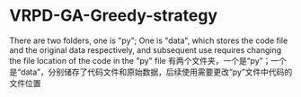 # VRPD-GA-Greedy-strategy
There are two folders, one is "py"; One is "data", which stores the code file and the original data respectively, and subsequent use requires changing the file location of the code in the "py" file
有两个文件夹，一个是“py”；一个是“data”，分别储存了代码文件和原始数据，后续使用需要更改“py”文件中代码的文件位置
